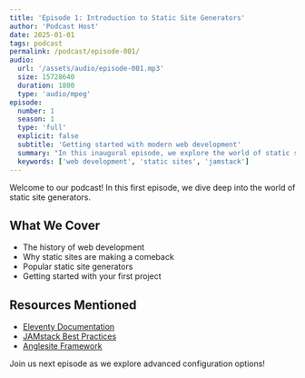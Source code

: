 ```yaml
---
title: 'Episode 1: Introduction to Static Site Generators'
author: 'Podcast Host'
date: 2025-01-01
tags: podcast
permalink: /podcast/episode-001/
audio:
  url: '/assets/audio/episode-001.mp3'
  size: 15728640
  duration: 1800
  type: 'audio/mpeg'
episode:
  number: 1
  season: 1
  type: 'full'
  explicit: false
  subtitle: 'Getting started with modern web development'
  summary: "In this inaugural episode, we explore the world of static site generators and why they're becoming the go-to choice for modern web development."
  keywords: ['web development', 'static sites', 'jamstack']
---
```


Welcome to our podcast! In this first episode, we dive deep into the world of static site generators.

## What We Cover

- The history of web development
- Why static sites are making a comeback
- Popular static site generators
- Getting started with your first project

## Resources Mentioned

- [Eleventy Documentation](https://11ty.dev)
- [JAMstack Best Practices](https://jamstack.org)
- [Anglesite Framework](https://github.com/anglesite)

Join us next episode as we explore advanced configuration options!
